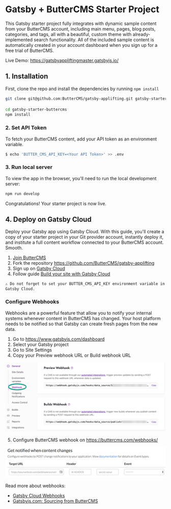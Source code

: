 # Gatsby + ButterCMS Starter Project

This Gatsby starter project fully integrates with dynamic sample content from your ButterCMS account, including main menu, pages, blog posts, categories, and tags, all with a beautiful, custom theme with already-implemented search functionality. All of the included sample content is automatically created in your account dashboard when you sign up for a free trial of ButterCMS.

Live Demo: https://gatsbyappliftingmaster.gatsbyjs.io/

## 1. Installation

First, clone the repo and install the dependencies by running `npm install`

```bash
git clone git@github.com:ButterCMS/gatsby-applifting.git gatsby-starter-buttercms

cd gatsby-starter-buttercms
npm install
```

### 2. Set API Token

To fetch your ButterCMS content, add your API token as an environment variable.

```bash
$ echo 'BUTTER_CMS_API_KEY=<Your API Token>' >> .env
```

### 3. Run local server

To view the app in the browser, you'll need to run the local development server:

```bash
npm run develop
```

Congratulations! Your starter project is now live.

## 4. Deploy on Gatsby Cloud

Deploy your Gatsby app using Gatsby Cloud. With this guide, you'll create a copy of your starter project in your Git provider account, instantly deploy it, and institute a full content workflow connected to your ButterCMS account. Smooth.

1. [Join ButterCMS](https://buttercms.com/join/)
2. Fork the repository https://github.com/ButterCMS/gatsby-applifting
3. Sign up on [Gatsby Cloud](https://www.gatsbyjs.com/dashboard/signup/)
4. Follow guide [Build your site with Gatsby Cloud](https://www.gatsbyjs.com/docs/tutorial/part-1/#build-your-site-with-gatsby-cloud)

```
⚠️ Do not forget to set your BUTTER_CMS_API_KEY environment variable in Gatsby Cloud.
```

### Configure Webhooks

Webhooks are a powerful feature that allow you to notify your internal systems whenever content in ButterCMS has changed. Your host platform needs to be notified so that Gatsby can create fresh pages from the new data.

1. Go to https://www.gatsbyjs.com/dashboard
2. Select your Gatsby project
3. Go to Site Settings
3. Copy your Preview webhook URL or Build webhook URL

![Gatsby Cloud Webhooks](./docs/gatsby-cloud-webhooks.png)

5. Configure ButterCMS webhook on https://buttercms.com/webhooks/

![ButterCMS Webhooks](./docs/buttercms-webhooks.png)

Read more about webhooks:

- [Gatsby Cloud Webhooks](./docs/gatsby-cloud-webhooks.png)
- [Gatsbyjs.com: Sourcing from ButterCMS](https://www.gatsbyjs.com/docs/sourcing-from-buttercms/#webhooks)

